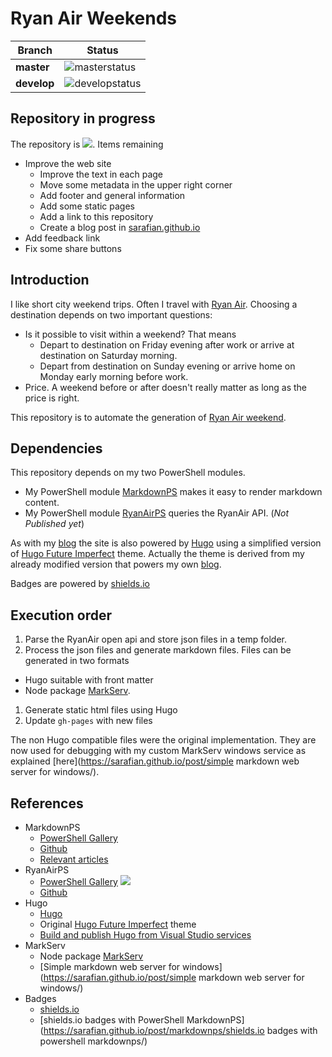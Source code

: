 # Ryan Air Weekends 

| Branch | Status
| ---------- | ---------
| **master** | ![masterstatus](https://asarafian.visualstudio.com/_apis/public/build/definitions/d49ceb99-ba17-40dd-beb5-01203465975d/20/badge)
| **develop** | ![developstatus](https://asarafian.visualstudio.com/_apis/public/build/definitions/d49ceb99-ba17-40dd-beb5-01203465975d/19/badge)


## Repository in progress
The repository is ![](https://img.shields.io/badge/Important-In%20Progress-orange.svg). Items remaining

- Improve the web site
  - Improve the text in each page
  - Move some metadata in the upper right corner
  - Add footer and general information
  - Add some static pages
  - Add a link to this repository
  - Create a blog post in [sarafian.github.io](https://sarafian.github.io/)
- Add feedback link
- Fix some share buttons

## Introduction

I like short city weekend trips. Often I travel with [Ryan Air](https://www.ryanair.com/). Choosing a destination depends on two important questions:

- Is it possible to visit within a weekend? That means 
  - Depart to destination on Friday evening after work or arrive at destination on Saturday morning.
  - Depart from destination on Sunday evening or arrive home on Monday early morning before work.
- Price. A weekend before or after doesn't really matter as long as the price is right.

This repository is to automate the generation of [Ryan Air weekend](https://sarafian.github.io/RyanAirWeekend).

## Dependencies

This repository depends on my two PowerShell modules. 

- My PowerShell module [MarkdownPS](https://www.powershellgallery.com/packages/MarkdownPS/) makes it easy to render markdown content.
- My PowerShell module [RyanAirPS](https://www.powershellgallery.com/packages/RyanAirPS/) queries the RyanAir API. (*Not Published yet*)

As with my [blog](https://sarafian.github.io/) the site is also powered by [Hugo](https://gohugo.io/) using a simplified version of [Hugo Future Imperfect](http://themes.gohugo.io/future-imperfect/) theme. Actually the theme is derived from my already modified version that powers my own [blog](https://sarafian.github.io/).

Badges are powered by [shields.io](http://shields.io/)

## Execution order

1. Parse the RyanAir open api and store json files in a temp folder.
1. Process the json files and generate markdown files. Files can be generated in two formats
  - Hugo suitable with front matter
  - Node package [MarkServ](https://www.npmjs.com/package/markserv).
1. Generate static html files using Hugo
1. Update `gh-pages` with new files

The non Hugo compatible files were the original implementation. They are now used for debugging with my custom MarkServ windows service as explained [here](https://sarafian.github.io/post/simple markdown web server for windows/).

## References

- MarkdownPS
  - [PowerShell Gallery](https://www.powershellgallery.com/packages/MarkdownPS/) 
  - [Github](github.com/Sarafian/MarkdownPS) 
  - [Relevant articles](https://sarafian.github.io/post/markdownps/markdownps/)
- RyanAirPS
  - [PowerShell Gallery](https://www.powershellgallery.com/packages/RyanAirPS/) ![](https://img.shields.io/badge/Important-Not%20yet%20published-rewd.svg)
  - [Github](github.com/Sarafian/RyanAirPS)
- Hugo 
  - [Hugo](https://gohugo.io/) 
  - Original [Hugo Future Imperfect](http://themes.gohugo.io/future-imperfect/) theme
  - [Build and publish Hugo from Visual Studio services](https://sarafian.github.io/post/hugo%20build%20in%20visual%20studio%20services/)
- MarkServ
  - Node package [MarkServ](https://www.npmjs.com/package/markserv) 
  - [Simple markdown web server for windows](https://sarafian.github.io/post/simple markdown web server for windows/)
- Badges
  - [shields.io](http://shields.io/)
  - [shields.io badges with PowerShell MarkdownPS](https://sarafian.github.io/post/markdownps/shields.io badges with powershell markdownps/)